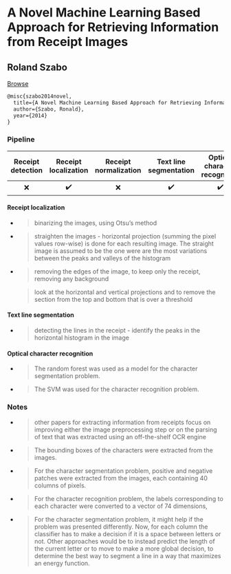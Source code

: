 # A Novel Machine Learning Based Approach for Retrieving Information from Receipt Images

## Roland Szabo

[Browse](http://docplayer.net/35942009-A-novel-machine-learning-based-approach-for-retrieving-information-from-receipt-images.html)

```latex
@misc{szabo2014novel,
  title={A Novel Machine Learning Based Approach for Retrieving Information from Receipt Images},
  author={Szabo, Ronald},
  year={2014}
}
```



### Pipeline

| Receipt detection | Receipt localization | Receipt normalization | Text line segmentation | Optical character recognition | Semantic analysis |
|:-----------------:|:--------------------:|:---------------------:|:----------------------:|:-----------------------------:|:-----------------:|
| ❌                 | ✔️                   | ❌                     | ✔️                     | ✔️                            | ❌                 |

#### Receipt localization

* > binarizing the images, using Otsu’s method

* > straighten the images - horizontal projection (summing the pixel values row-wise) is done for each resulting image. The straight image is assumed to be the one were are the most variations between the peaks and valleys of the histogram

* > removing the edges of the image, to keep only the receipt, removing any background
  
  > look at the horizontal and vertical projections and to remove the section from the top and bottom that is over a threshold

#### Text line segmentation

* > detecting the lines in the receipt - identify the peaks in the horizontal histogram in the image

#### Optical character recognition

- > The random forest was used as a model for the character segmentation problem.
- > The SVM was used for the character recognition problem.

### Notes

* > other papers for extracting information from receipts focus on improving either the image preprocessing step or on the parsing of text that was extracted using an off-the-shelf OCR engine
* > The bounding boxes of the characters were extracted from the images.
* > For the character segmentation problem, positive and negative patches were extracted from the images, each containing 40 columns of pixels.
* > For the character recognition problem, the labels corresponding to each character were converted to a vector of 74 dimensions,
* > For the character segmentation problem, it might help if the problem was
  > presented differently. Now, for each column the classifier has to make a decision if it is a space between letters or not. Other approaches would be to instead predict the length of the current letter or to move to make a more global decision, to determine the best way to segment a line in a way that maximizes an energy function.
